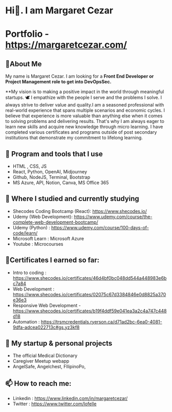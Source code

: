 # Hi👋. I am Margaret Cezar

# Portfolio - https://margaretcezar.com/

## 🔖About Me 

My name is Margaret Cezar.  I am looking for a **Front End Developer or Project Management role to get into DevOpsSec.**

**My  vision is to making a positive impact in the world through meaningful startups. 🕊️
I empathize with the people I serve and the problems I solve. I always strive to deliver value and quality.I am a seasoned professional with real-world experience that spans multiple scenarios and economic cycles. I believe that experience is more valuable than anything else when it comes to solving problems and delivering results. That's why I am always eager to learn new skills and acquire new knowledge through micro learning. I have completed various certificates and programs outside of post secondary institutions that demonstrate my commitment to lifelong learning. 

## 🌱 Program and tools that I use
* HTML , CSS, JS 
* React, Python, OpenAI, Midjourney
* Github, NodeJS, Terminal, Bootstrap
* MS Azure, API, Notion, Canva, MS Office 365

## 🎒 Where I studied and currently studying
* Shecodes Coding Bootcamp (React):  https://www.shecodes.io/
* Udemy (Web Development): https://www.udemy.com/course/the-complete-web-development-bootcamp/
* Udemy (Python) : https://www.udemy.com/course/100-days-of-code/learn/
* Microsoft Learn : Microsoft Azure
* Youtube : Microcourses

## 📑Certificates I earned so far:
* Intro to coding : https://www.shecodes.io/certificates/46d4bf0bc048dd544a448983e6bc7a84
* Web Development : https://www.shecodes.io/certificates/02075c67d3384846e0d8825a370e36e3
* Responsive Web Development  - https://www.shecodes.io/certificates/b19f4ddf59e041ea3a2c4a747c448d18
* Automation : https://trsmcredentials.ryerson.ca/d71ad2bc-6ea0-4081-9dfa-adcea022713c#gs.yz3kf8

## 🔭 My startup & personal projects 
* The official Medical Dictionary
* Caregiver Meetup webapp
* AngelSafe, Angelchest, FIlipinoPo, 

## 📫 How to reach me: 

* Linkedin : https://www.linkedin.com/in/margaretcezar/
* Twitter : https://www.twitter.com/lofelle


